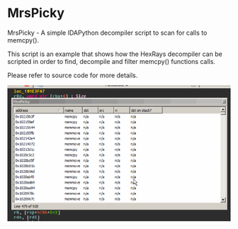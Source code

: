 # MrsPicky

MrsPicky - A simple IDAPython decompiler script to scan for calls to memcpy().

This script is an example that shows how the HexRays decompiler can be
scripted in order to find, decompile and filter memcpy() functions calls.

Please refer to source code for more details.

![mrspicky animated gif](/rsrc/picky.gif?raw=true)